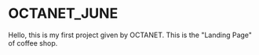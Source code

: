 # OCTANET_JUNE
Hello, this is my first project given by OCTANET. This is the "Landing Page" of coffee shop.
